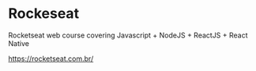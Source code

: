 # Rockeseat

Rocketseat web course covering Javascript + NodeJS + ReactJS + React Native

https://rocketseat.com.br/
